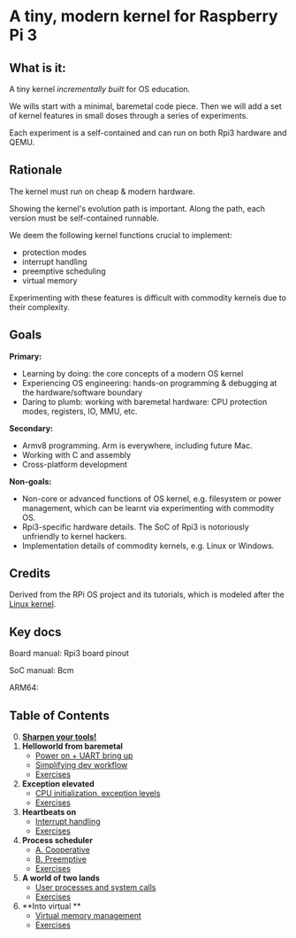 # A tiny, modern kernel for Raspberry Pi 3 

## What is it: 

A tiny kernel *incrementally built* for OS education. 

We wills start with a minimal, baremetal code piece. Then we will add a set of kernel features in small doses through a series of experiments. 

Each experiment is a self-contained and can run on both Rpi3 hardware and QEMU. 

## Rationale

The kernel must run on cheap & modern hardware. 

Showing the kernel's evolution path is important. Along the path, each version must be self-contained runnable. 

We deem the following kernel functions crucial to implement: 

* protection modes
* interrupt handling
* preemptive scheduling
* virtual memory 

Experimenting with these features is difficult with commodity kernels due to their complexity. 

## Goals

**Primary:** 

* Learning by doing: the core concepts of a modern OS kernel
* Experiencing OS engineering: hands-on programming & debugging at the hardware/software boundary
* Daring to plumb: working with baremetal hardware: CPU protection modes, registers, IO, MMU, etc.

**Secondary:**

* Armv8 programming. Arm is everywhere, including future Mac. 
* Working with C and assembly 
* Cross-platform development 

**Non-goals:**

* Non-core or advanced functions of OS kernel, e.g. filesystem or power management, which can be learnt via experimenting with commodity OS. 
* Rpi3-specific hardware details. The SoC of Rpi3 is notoriously unfriendly to kernel hackers. 
* Implementation details of commodity kernels, e.g. Linux or Windows.  

## Credits

Derived from the RPi OS project and its tutorials, which is modeled after the [Linux kernel](https://github.com/torvalds/linux). 

## Key docs

Board manual: Rpi3 board pinout

SoC manual: Bcm

ARM64: 

<!---- to complete --->

## Table of Contents


0. **[Sharpen your tools!](docs/lesson00/rpi-os.md)**
1. **Helloworld from baremetal** 
      * [Power on + UART bring up](docs/lesson01/rpi-os.md)
      * [Simplifying dev workflow](docs/lesson01/workflow)
      * [Exercises](docs/lesson01/exercises.md)
1. **Exception elevated**
      * [CPU initialization, exception levels](docs/lesson02/rpi-os.md)
      * [Exercises](docs/lesson02/exercises.md)
1. **Heartbeats on**
      * [Interrupt handling](docs/lesson03/rpi-os.md)
      * [Exercises](docs/lesson03/exercises.md)
1. **Process scheduler**
      * [A. Cooperative](docs/lesson04a/rpi-os.md) 
      * [B. Preemptive](docs/lesson04b/rpi-os.md) 
      * [Exercises](docs/lesson04a/exercises.md)
1. **A world of two lands** 
      * [User processes and system calls](docs/lesson05/rpi-os.md) 
      * [Exercises](docs/lesson05/exercises.md)
1. **Into virtual **
      * [Virtual memory management](docs/lesson06/rpi-os.md) 
      * [Exercises](docs/lesson06/exercises.md)

